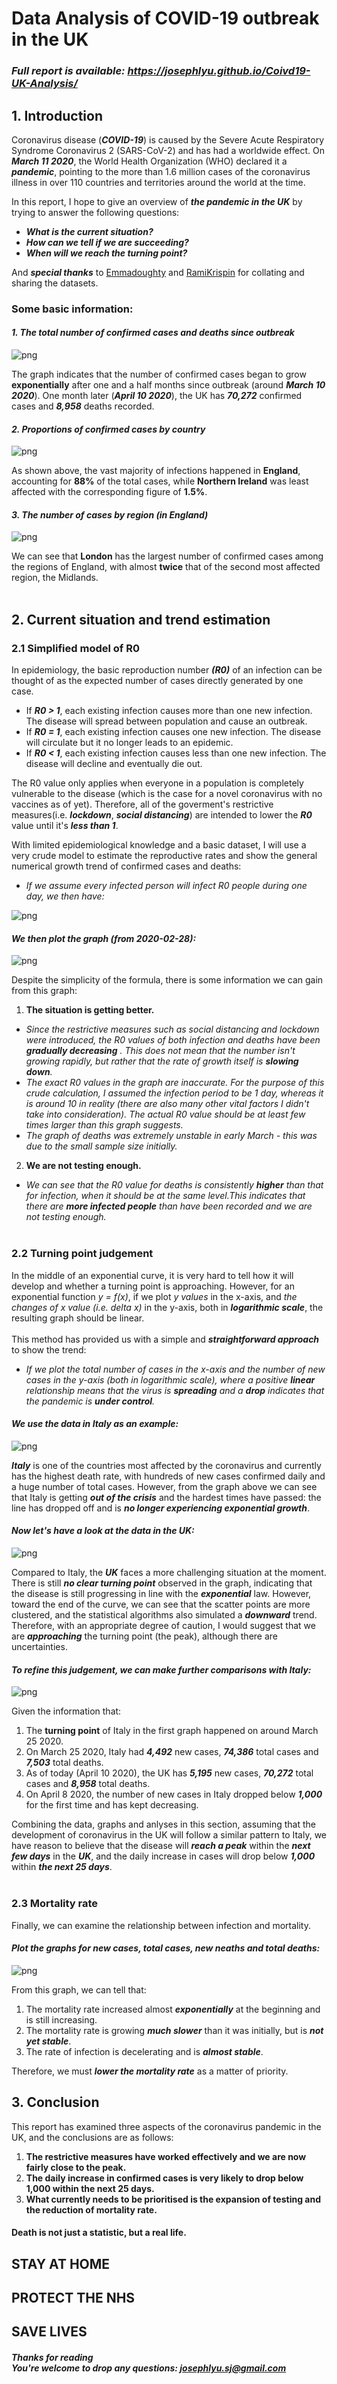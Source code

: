 # Data Analysis of COVID-19 outbreak in the UK
### *Full report is available: https://josephlyu.github.io/Coivd19-UK-Analysis/*

## 1. Introduction

Coronavirus disease (***COVID-19***) is caused by the Severe Acute Respiratory Syndrome Coronavirus 2 (SARS-CoV-2) and has had a worldwide effect. On ***March 11 2020***, the World Health Organization (WHO) declared it a ***pandemic***, pointing to the more than 1.6 million cases of the coronavirus illness in over 110 countries and territories around the world at the time.

In this report, I hope to give an overview of ***the pandemic in the UK*** by trying to answer the following questions:
- ***What is the current situation?***
- ***How can we tell if we are succeeding?***
- ***When will we reach the turning point?***

And ***special thanks*** to [Emmadoughty](https://github.com/emmadoughty) and [RamiKrispin](https://github.com/RamiKrispin) for collating and sharing the datasets.

### Some basic information:
#### *1. The total number of confirmed cases and deaths since outbreak*


![png](imgs/img1.png)


The graph indicates that the number of confirmed cases began to grow **exponentially** after one and a half months since outbreak (around ***March 10 2020***). One month later (***April 10 2020***), the UK has ***70,272*** confirmed cases and ***8,958*** deaths recorded.

#### *2. Proportions of confirmed cases by country*


![png](imgs/img2.png)


As shown above, the vast majority of infections happened in **England**, accounting for **88%** of the total cases, while **Northern Ireland** was least affected with the corresponding figure of **1.5%**.

#### *3. The number of cases by region (in England)*


![png](imgs/img3.png)


We can see that **London** has the largest number of confirmed cases among the regions of England, with almost **twice** that of the second most affected region, the Midlands.<br><br>

## 2. Current situation and trend estimation
### 2.1 Simplified model of R0
In epidemiology, the basic reproduction number ***(R0)*** of an infection can be thought of as the expected number of cases directly generated by one case.

- If ***R0 > 1***, each existing infection causes more than one new infection. The disease will spread between population and cause an outbreak.
- If ***R0 = 1***, each existing infection causes one new infection. The disease will circulate but it no longer leads to an epidemic.
- If ***R0 < 1***, each existing infection causes less than one new infection. The disease will decline and eventually die out.

The R0 value only applies when everyone in a population is completely vulnerable to the disease (which is the case for a novel coronavirus with no vaccines as of yet). Therefore, all of the goverment's restrictive measures(i.e. ***lockdown***, ***social distancing***) are intended to lower the ***R0*** value until it's ***less than 1***.

With limited epidemiological knowledge and a basic dataset, I will use a very crude model to estimate the reproductive rates and show the general numerical growth trend of confirmed cases and deaths:
- *If we assume every infected person will infect R0 people during one day, we then have:*<br>

![png](imgs/img4.png)



#### *We then plot the graph (from 2020-02-28):*


![png](imgs/img5.png)


Despite the simplicity of the formula, there is some information we can gain from this graph:
1. **The situation is getting better.** 
  - *Since the restrictive measures such as social distancing and lockdown were introduced, the R0 values of both infection and deaths have been **gradually decreasing** . This does not mean that the number isn't growing rapidly, but rather that the rate of growth itself is **slowing down**.*
  - *The exact R0 values in the graph are inaccurate. For the purpose of this crude calculation, I assumed the infection period to be 1 day, whereas it is around 10 in reality (there are also many other vital factors I didn't take into consideration). The actual R0 value should be at least few times larger than this graph suggests.*
  - *The graph of deaths was extremely unstable in early March - this was due to the small sample size initially.*
2. **We are not testing enough.** 
  - *We can see that the R0 value for deaths is consistently **higher** than that for infection, when it should be at the same level.This indicates that there are **more infected people** than have been recorded and we are not testing enough.*<br><br>

### 2.2 Turning point judgement
In the middle of an exponential curve, it is very hard to tell how it will develop and whether a turning point is approaching. However, for an exponential function *y = f(x)*, if we plot *y values* in the x-axis, and *the changes of x value (i.e. delta x)* in the y-axis, both in ***logarithmic scale***, the resulting graph should be linear.<br><br>
This method has provided us with a simple and ***straightforward approach*** to show the trend: 

- *If we plot the total number of cases in the x-axis and the number of new cases in the y-axis (both in logarithmic scale), where a positive **linear** relationship means that the virus is **spreading** and a **drop** indicates that the pandemic is **under control**.*

#### *We use the data in Italy as an example:*


![png](imgs/img6.png)


***Italy*** is one of the countries most affected by the coronavirus and currently has the highest death rate, with hundreds of new cases confirmed daily and a huge number of total cases. However, from the graph above we can see that Italy is getting ***out of the crisis*** and the hardest times have passed: the line has dropped off and is ***no longer experiencing exponential growth***.

#### *Now let's have a look at the data in the UK:*


![png](imgs/img7.png)


Compared to Italy, the ***UK*** faces a more challenging situation at the moment. There is still ***no clear turning point*** observed in the graph, indicating that the disease is still progressing in line with the ***exponential*** law. However, toward the end of the curve, we can see that the scatter points are more clustered, and the statistical algorithms also simulated a ***downward*** trend. Therefore, with an appropriate degree of caution, I would suggest that we are ***approaching*** the turning point (the peak), although there are uncertainties.

#### *To refine this judgement, we can make further comparisons with Italy:*


![png](imgs/img8.png)


Given the information that:
1. The **turning point** of Italy in the first graph happened on around March 25 2020.
2. On March 25 2020, Italy had ***4,492*** new cases, ***74,386*** total cases and ***7,503*** total deaths.
3. As of today (April 10 2020), the UK has ***5,195*** new cases, ***70,272*** total cases and ***8,958*** total deaths.
4. On April 8 2020, the number of new cases in Italy dropped below ***1,000*** for the first time and has kept decreasing.

Combining the data, graphs and anlyses in this section, assuming that the development of coronavirus in the UK will follow a similar pattern to Italy, we have reason to believe that the disease will ***reach a peak*** within the ***next few days*** in the ***UK***, and the daily increase in cases will drop below ***1,000*** within ***the next 25 days***.<br><br>

### 2.3 Mortality rate
Finally, we can examine the relationship between infection and mortality.
#### *Plot the graphs for new cases, total cases, new neaths and total deaths:*


![png](imgs/img9.png)


From this graph, we can tell that:
1. The mortality rate increased almost ***exponentially*** at the beginning and is still increasing.
2. The mortality rate is growing ***much slower*** than it was initially, but is ***not yet stable***. 
3. The rate of infection is decelerating and is ***almost stable***.

Therefore, we must ***lower the mortality rate*** as a matter of priority.

## 3. Conclusion

This report has examined three aspects of the coronavirus pandemic in the UK, and the conclusions are as follows:
1. **The restrictive measures have worked effectively and we are now fairly close to the peak.**
2. **The daily increase in confirmed cases is very likely to drop below 1,000 within the next 25 days.**
3. **What currently needs to be prioritised is the expansion of testing and the reduction of mortality rate.**

#### Death is not just a statistic, but a real life. 
## STAY AT HOME 
## PROTECT THE NHS
## SAVE LIVES

#### ***Thanks for reading***<br>*You're welcome to drop any questions: josephlyu.sj@gmail.com*
